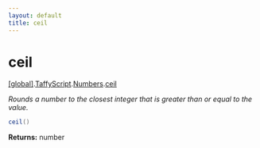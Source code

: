```yaml
---
layout: default
title: ceil
---
```


# ceil

[\[global\]]({{site.baseurl}}/docs/).[TaffyScript]({{site.baseurl}}/docs/TaffyScript/).[Numbers]({{site.baseurl}}/docs/TaffyScript/Numbers/).[ceil]({{site.baseurl}}/docs/TaffyScript/Numbers/ceil/)

_Rounds a number to the closest integer that is greater than or equal to the value._

```cs
ceil()
```

**Returns:** number
